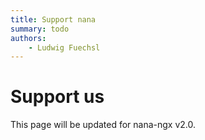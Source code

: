 ```yaml
---
title: Support nana
summary: todo
authors:
    - Ludwig Fuechsl
---
```


# Support us
This page will be updated for nana-ngx v2.0.
